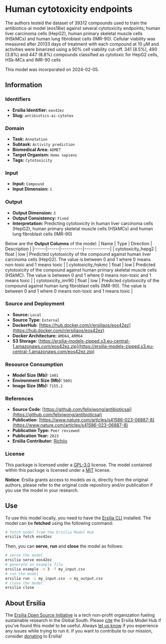 # Human cytotoxicity endpoints

The authors tested the dataset of 39312 compounds used to train the antibiotics-ai model (eos18ie) against several cytotoxicity endpoints; human liver carcinoma cells (HepG2), human primary skeletal muscle cells (HSkMCs) and human lung fibroblast cells (IMR-90). Cellular viability was measured after 20133 days of treatment with each compound at 10 μM and activities were binarized using a 90% cell viability cut-off. 341 (8.5%), 490 (3.8%) and 447 (8.8%) compounds classified as cytotoxic for HepG2 cells, HSk-MCs and IMR-90 cells

This model was incorporated on 2024-02-05.

## Information
### Identifiers
- **Ersilia Identifier:** `eos42ez`
- **Slug:** `antibiotics-ai-cytotox`

### Domain
- **Task:** `Annotation`
- **Subtask:** `Activity prediction`
- **Biomedical Area:** `ADMET`
- **Target Organism:** `Homo sapiens`
- **Tags:** `Cytotoxicity`

### Input
- **Input:** `Compound`
- **Input Dimension:** `1`

### Output
- **Output Dimension:** `3`
- **Output Consistency:** `Fixed`
- **Interpretation:** Predicting cytotoxicity in  human liver carcinoma cells (HepG2), human primary skeletal muscle cells (HSkMCs) and human lung fibroblast cells (IMR-90)

Below are the **Output Columns** of the model:
| Name | Type | Direction | Description |
|------|------|-----------|-------------|
| cytotoxicity_hepg2 | float | low | Predicted cytotoxicity of the compound against human liver carcinoma cells (HepG2). The value is between 0 and 1 where 0 means non-toxic and 1 means toxic |
| cytotoxicity_hskmc | float | low | Predicted cytotoxicity of the compound against human primary skeletal muscle cells (HSkMC). The value is between 0 and 1 where 0 means non-toxic and 1 means toxic |
| cytotoxicity_imr90 | float | low | Predicted cytotoxicity of the compound against human lung fibroblast cells (IMR-90). The value is between 0 and 1 where 0 means non-toxic and 1 means toxic |


### Source and Deployment
- **Source:** `Local`
- **Source Type:** `External`
- **DockerHub**: [https://hub.docker.com/r/ersiliaos/eos42ez](https://hub.docker.com/r/ersiliaos/eos42ez)
- **Docker Architecture:** `AMD64`, `ARM64`
- **S3 Storage**: [https://ersilia-models-zipped.s3.eu-central-1.amazonaws.com/eos42ez.zip](https://ersilia-models-zipped.s3.eu-central-1.amazonaws.com/eos42ez.zip)

### Resource Consumption
- **Model Size (Mb):** `1401`
- **Environment Size (Mb):** `5601`
- **Image Size (Mb):** `7155.2`


### References
- **Source Code**: [https://github.com/felixjwong/antibioticsai](https://github.com/felixjwong/antibioticsai)
- **Publication**: [https://www.nature.com/articles/s41586-023-06887-8](https://www.nature.com/articles/s41586-023-06887-8)
- **Publication Type:** `Peer reviewed`
- **Publication Year:** `2023`
- **Ersilia Contributor:** [Richiio](https://github.com/Richiio)

### License
This package is licensed under a [GPL-3.0](https://github.com/ersilia-os/ersilia/blob/master/LICENSE) license. The model contained within this package is licensed under a [MIT](LICENSE) license.

**Notice**: Ersilia grants access to models _as is_, directly from the original authors, please refer to the original code repository and/or publication if you use the model in your research.


## Use
To use this model locally, you need to have the [Ersilia CLI](https://github.com/ersilia-os/ersilia) installed.
The model can be **fetched** using the following command:
```bash
# fetch model from the Ersilia Model Hub
ersilia fetch eos42ez
```
Then, you can **serve**, **run** and **close** the model as follows:
```bash
# serve the model
ersilia serve eos42ez
# generate an example file
ersilia example -n 3 -f my_input.csv
# run the model
ersilia run -i my_input.csv -o my_output.csv
# close the model
ersilia close
```

## About Ersilia
The [Ersilia Open Source Initiative](https://ersilia.io) is a tech non-profit organization fueling sustainable research in the Global South.
Please [cite](https://github.com/ersilia-os/ersilia/blob/master/CITATION.cff) the Ersilia Model Hub if you've found this model to be useful. Always [let us know](https://github.com/ersilia-os/ersilia/issues) if you experience any issues while trying to run it.
If you want to contribute to our mission, consider [donating](https://www.ersilia.io/donate) to Ersilia!

